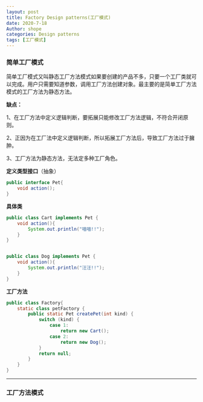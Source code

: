 ```yaml
---
layout: post
title: Factory Design patterns(工厂模式)
date: 2020-7-18
Author: shope
categories: Design patterns
tags: [工厂模式]
---
```


### 简单工厂模式

简单工厂模式又叫静态工厂方法模式如果要创建的产品不多，只要一个工厂类就可以完成。用户只需要知道参数，调用工厂方法创建对象。最主要的是简单工厂方法模式的工厂方法为静态方法。

**缺点：**

1、在工厂方法中定义逻辑判断，要拓展只能修改工厂方法逻辑，不符合开闭原则。

2、正因为在工厂法中定义逻辑判断，所以拓展工厂方法后，导致工厂方法过于臃肿。

3、工厂方法为静态方法，无法定多种工厂角色。

**定义类型接口**（抽象）

```java
public interface Pet{
    void action();
}
```

**具体类**

```java
public class Cart implements Pet {
    void action(){
        System.out.println("喵喵!!");
    }
}


public class Dog implements Pet {
    void action(){
        System.out.println("汪汪!!");
    }
}
```

**工厂方法**

```java
public class Factory{
    static class petFactory {
        public static Pet createPet(int kind) {
            switch (kind) {
                case 1:
                    return new Cart();
                case 2:
                    return new Dog();
            }
            return null;
        }
    }
}
```



------

### 工厂方法模式